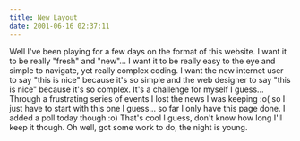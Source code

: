 ```yaml
---
title: New Layout
date: 2001-06-16 02:37:11
---
```




Well I've been playing for a few days on the format of this website. I want it to be really "fresh" and "new"... I want it to be really easy to the eye and simple to navigate, yet really complex coding. I want the new internet user to say "this is nice" because it's so simple and the web designer to say "this is nice" because it's so complex. It's a challenge for myself I guess... Through a frustrating series of events I lost the news I was keeping :o( so I just have to start with this one I guess... so far I only have this page done. I added a poll today though :o) That's cool I guess, don't know how long I'll keep it though. Oh well, got some work to do, the night is young.